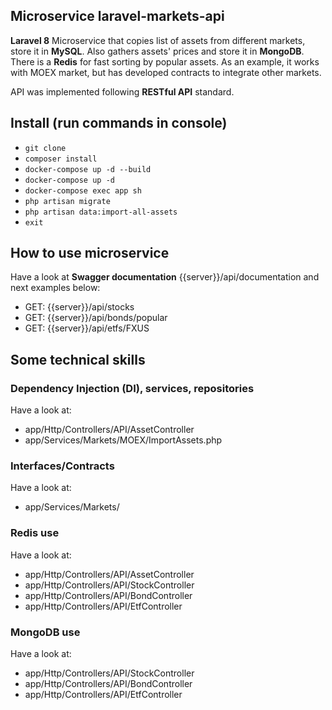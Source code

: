 ## Microservice laravel-markets-api 

**Laravel 8** Microservice that copies list of assets from different markets, store it in **MySQL**. Also gathers assets' prices and store it in **MongoDB**. There is a **Redis** for fast sorting by popular assets.
As an example, it works with MOEX market, but has developed contracts to integrate other markets. 

API was implemented following **RESTful API** standard.

## Install (run commands in console)
- `git clone`
- `composer install`
- `docker-compose up -d --build`
- `docker-compose up -d`
- `docker-compose exec app sh`
- `php artisan migrate`
- `php artisan data:import-all-assets`
- `exit`

## How to use microservice
Have a look at **Swagger documentation** {{server}}/api/documentation and next examples below:
- GET: {{server}}/api/stocks
- GET: {{server}}/api/bonds/popular
- GET: {{server}}/api/etfs/FXUS

## Some technical skills

### Dependency Injection (DI), services, repositories
Have a look at:
* app/Http/Controllers/API/AssetController
* app/Services/Markets/MOEX/ImportAssets.php

### Interfaces/Contracts

Have a look at:
* app/Services/Markets/

### Redis use

Have a look at:
* app/Http/Controllers/API/AssetController
* app/Http/Controllers/API/StockController
* app/Http/Controllers/API/BondController
* app/Http/Controllers/API/EtfController

### MongoDB use

Have a look at:
* app/Http/Controllers/API/StockController
* app/Http/Controllers/API/BondController
* app/Http/Controllers/API/EtfController

    
